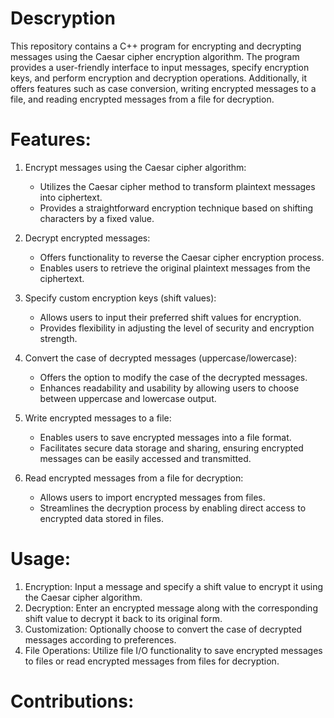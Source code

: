 # Descryption
This repository contains a C++ program for encrypting and decrypting messages using the Caesar cipher encryption algorithm.
The program provides a user-friendly interface to input messages, specify encryption keys, and perform encryption and decryption operations.
Additionally, it offers features such as case conversion, writing encrypted messages to a file, and reading encrypted messages from a file for decryption.

# Features:
1. Encrypt messages using the Caesar cipher algorithm:
   - Utilizes the Caesar cipher method to transform plaintext messages into ciphertext.
   - Provides a straightforward encryption technique based on shifting characters by a fixed value.

2. Decrypt encrypted messages:
   - Offers functionality to reverse the Caesar cipher encryption process.
   - Enables users to retrieve the original plaintext messages from the ciphertext.

3. Specify custom encryption keys (shift values):
   - Allows users to input their preferred shift values for encryption.
   - Provides flexibility in adjusting the level of security and encryption strength.

4. Convert the case of decrypted messages (uppercase/lowercase):
   - Offers the option to modify the case of the decrypted messages.
   - Enhances readability and usability by allowing users to choose between uppercase and lowercase output.

5. Write encrypted messages to a file:
   - Enables users to save encrypted messages into a file format.
   - Facilitates secure data storage and sharing, ensuring encrypted messages can be easily accessed and transmitted.

6. Read encrypted messages from a file for decryption:
   - Allows users to import encrypted messages from files.
   - Streamlines the decryption process by enabling direct access to encrypted data stored in files.

# Usage:
1. Encryption: Input a message and specify a shift value to encrypt it using the Caesar cipher algorithm.
2. Decryption: Enter an encrypted message along with the corresponding shift value to decrypt it back to its original form.
3. Customization: Optionally choose to convert the case of decrypted messages according to preferences.
4. File Operations: Utilize file I/O functionality to save encrypted messages to files or read encrypted messages from files for decryption.

# Contributions:

